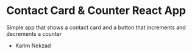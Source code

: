 # Contact Card & Counter React App
Simple app that shows a contact card and a button that increments and decrements a counter

- Karim Nekzad
